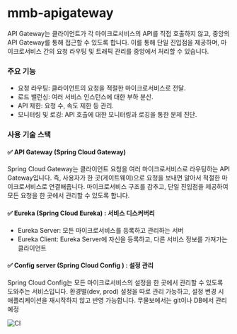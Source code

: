 # mmb-apigateway

API Gateway는 클라이언트가 각 마이크로서비스의 API를 직접 호출하지 않고, 중앙의 API Gateway를 통해 접근할 수 있도록 합니다. 
이를 통해 단일 진입점을 제공하며, 마이크로서비스 간의 요청 라우팅 및 트래픽 관리를 중앙에서 처리할 수 있습니다.

### 주요 기능
* 요청 라우팅: 클라이언트의 요청을 적절한 마이크로서비스로 전달.
* 로드 밸런싱: 여러 서비스 인스턴스에 대한 부하 분산.
* API 제한: 요청 수, 속도 제한 등 관리.
* 모니터링 및 로깅: API 호출에 대한 모니터링과 로깅을 통한 문제 진단.

### 사용 기술 스택

#### ✅ API Gateway (Spring Cloud Gateway)
Spring Cloud Gateway는 클라이언트 요청을 여러 마이크로서비스로 라우팅하는 API Gateway입니다.
즉, 사용자가 한 곳(게이트웨이)으로 요청을 보내면 알아서 적절한 마이크로서비스로 연결해줍니다.
마이크로서비스 구조를 감추고, 단일 진입점을 제공하여 모든 요청을 한 곳에서 관리할 수 있도록 합니다. 


#### ✅ Eureka (Spring Cloud Eureka) : 서비스 디스커버리
- Eureka Server: 모든 마이크로서비스를 등록하고 관리하는 서버
- Eureka Client: Eureka Server에 자신을 등록하고, 다른 서비스 정보를 가져가는 클라이언트


#### ✅ Config server (Spring Cloud Config ) : 설정 관리
Spring Cloud Config는 모든 마이크로서비스의 설정을 한 곳에서 관리할 수 있도록 도와주는 서비스입니다.
환경별(dev, prod) 설정을 따로 관리 가능하고, 설정 변경 시 애플리케이션을 재시작하지 않고 반영 가능합니다. 
무물보에서는 git이나 DB에서 관리 예정 

![CI](https://github.com/A-OverFlow/mmb-apigateway/actions/workflows/ci.yml/badge.svg)
